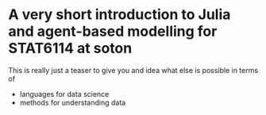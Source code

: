 # A very short introduction to Julia and agent-based modelling for STAT6114 at soton

This is really just a teaser to give you and idea what else is possible in terms of
 
* languages for data science
* methods for understanding data
